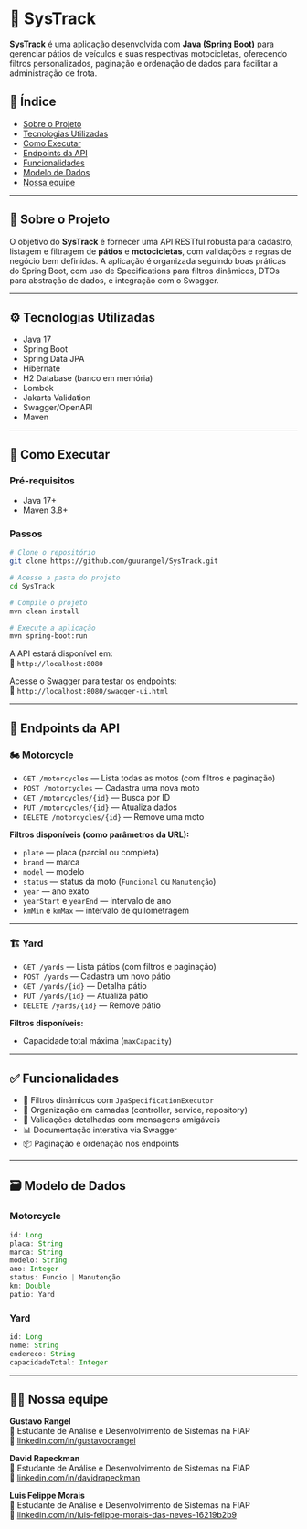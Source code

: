 # 🚀 SysTrack

**SysTrack** é uma aplicação desenvolvida com **Java (Spring Boot)** para gerenciar pátios de veículos e suas respectivas motocicletas, oferecendo filtros personalizados, paginação e ordenação de dados para facilitar a administração de frota.

## 📌 Índice

- [Sobre o Projeto](#sobre-o-projeto)
- [Tecnologias Utilizadas](#tecnologias-utilizadas)
- [Como Executar](#como-executar)
- [Endpoints da API](#endpoints-da-api)
- [Funcionalidades](#funcionalidades)
- [Modelo de Dados](#modelo-de-dados)
- [Nossa equipe](#nossa-equipe)

---

## 🧾 Sobre o Projeto

O objetivo do **SysTrack** é fornecer uma API RESTful robusta para cadastro, listagem e filtragem de **pátios** e **motocicletas**, com validações e regras de negócio bem definidas. A aplicação é organizada seguindo boas práticas do Spring Boot, com uso de Specifications para filtros dinâmicos, DTOs para abstração de dados, e integração com o Swagger.

---

## ⚙️ Tecnologias Utilizadas

- Java 17
- Spring Boot
- Spring Data JPA
- Hibernate
- H2 Database (banco em memória)
- Lombok
- Jakarta Validation
- Swagger/OpenAPI
- Maven

---

## 🧪 Como Executar

### Pré-requisitos

- Java 17+
- Maven 3.8+

### Passos

```bash
# Clone o repositório
git clone https://github.com/guurangel/SysTrack.git

# Acesse a pasta do projeto
cd SysTrack

# Compile o projeto
mvn clean install

# Execute a aplicação
mvn spring-boot:run
```

A API estará disponível em:  
📍 `http://localhost:8080`

Acesse o Swagger para testar os endpoints:  
📘 `http://localhost:8080/swagger-ui.html`

---

## 📌 Endpoints da API

### 🏍️ Motorcycle

- `GET /motorcycles` — Lista todas as motos (com filtros e paginação)
- `POST /motorcycles` — Cadastra uma nova moto
- `GET /motorcycles/{id}` — Busca por ID
- `PUT /motorcycles/{id}` — Atualiza dados
- `DELETE /motorcycles/{id}` — Remove uma moto

**Filtros disponíveis (como parâmetros da URL):**

- `plate` — placa (parcial ou completa)
- `brand` — marca
- `model` — modelo
- `status` — status da moto (`Funcional` ou `Manutenção`)
- `year` — ano exato
- `yearStart` e `yearEnd` — intervalo de ano
- `kmMin` e `kmMax` — intervalo de quilometragem

---

### 🏗️ Yard

- `GET /yards` — Lista pátios (com filtros e paginação)
- `POST /yards` — Cadastra um novo pátio
- `GET /yards/{id}` — Detalha pátio
- `PUT /yards/{id}` — Atualiza pátio
- `DELETE /yards/{id}` — Remove pátio

**Filtros disponíveis:**

- Capacidade total máxima (`maxCapacity`)

---

## ✅ Funcionalidades

- 🔎 Filtros dinâmicos com `JpaSpecificationExecutor`
- 🧱 Organização em camadas (controller, service, repository)
- 📖 Validações detalhadas com mensagens amigáveis
- 📊 Documentação interativa via Swagger
- 📦 Paginação e ordenação nos endpoints

---

## 🗃️ Modelo de Dados

### Motorcycle

```java
id: Long
placa: String
marca: String
modelo: String
ano: Integer
status: Funcio | Manutenção
km: Double
patio: Yard
```

### Yard

```java
id: Long
nome: String
endereco: String
capacidadeTotal: Integer
```

---

## 👨‍💻 Nossa equipe

**Gustavo Rangel**  
💼 Estudante de Análise e Desenvolvimento de Sistemas na FIAP  
🔗 [linkedin.com/in/gustavoorangel](https://www.linkedin.com/in/gustavoorangel)

**David Rapeckman**  
💼 Estudante de Análise e Desenvolvimento de Sistemas na FIAP  
🔗 [linkedin.com/in/davidrapeckman](https://www.linkedin.com/in/davidrapeckman)

**Luis Felippe Morais**  
💼 Estudante de Análise e Desenvolvimento de Sistemas na FIAP  
🔗 [linkedin.com/in/luis-felippe-morais-das-neves-16219b2b9](https://www.linkedin.com/in/luis-felippe-morais-das-neves-16219b2b9)
